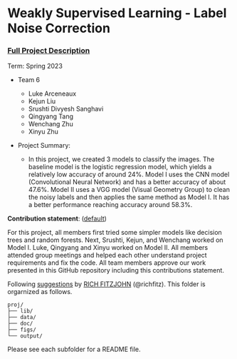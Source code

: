 # Weakly Supervised Learning - Label Noise Correction


### [Full Project Description](doc/project3_desc.md)

Term: Spring 2023

+ Team 6
  + Luke Arceneaux
  + Kejun Liu
  + Srushti Divyesh Sanghavi
  + Qingyang Tang
  + Wenchang Zhu
  + Xinyu Zhu

+ Project Summary:
  + In this project, we created 3 models to classify the images. The baseline model is the logistic regression model, which yields a relatively low accuracy of around 24%. Model I uses the CNN model (Convolutional Neural Network) and has a better accuracy of about 47.6%. Model II uses a VGG model (Visual Geometry Group) to clean the noisy labels and then applies the same method as Model I. It has a better performance reaching accuracy around 58.3%.


**Contribution statement**: ([default](doc/a_note_on_contributions.md))

For this project, all members first tried some simpler models like decision trees and random forests. Next, Srushti, Kejun, and Wenchang worked on Model I. Luke, Qingyang and Xinyu worked on Model II. All members attended group meetings and helped each other understand project requirements and fix the code. All team members approve our work presented in this GitHub repository including this contributions statement. 



Following [suggestions](http://nicercode.github.io/blog/2013-04-05-projects/) by [RICH FITZJOHN](http://nicercode.github.io/about/#Team) (@richfitz). This folder is orgarnized as follows.

```
proj/
├── lib/
├── data/
├── doc/
├── figs/
└── output/
```

Please see each subfolder for a README file.
